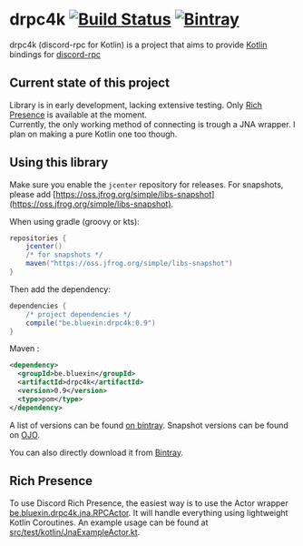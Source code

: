 # drpc4k [![Build Status](https://travis-ci.org/Bluexin/drpc4k.svg?branch=master)](https://travis-ci.org/Bluexin/drpc4k) [ ![Bintray](https://api.bintray.com/packages/bluexin/bluexin/drpc4k/images/download.svg) ](https://bintray.com/bluexin/bluexin/drpc4k/_latestVersion)

drpc4k (discord-rpc for Kotlin) is a project that aims to provide [Kotlin](https://kotlinlang.org) bindings for [discord-rpc](https://github.com/discordapp/discord-rpc)

## Current state of this project

Library is in early development, lacking extensive testing.
Only [Rich Presence](https://discordapp.com/developers/docs/topics/rich-presence) is available at the moment.  
Currently, the only working method of connecting is trough a JNA wrapper.
I plan on making a pure Kotlin one too though.

## Using this library

Make sure you enable the `jcenter` repository for releases.
For snapshots, please add [https://oss.jfrog.org/simple/libs-snapshot](https://oss.jfrog.org/simple/libs-snapshot).

When using gradle (groovy or kts):
```groovy
repositories {
    jcenter()
    /* for snapshots */
	maven("https://oss.jfrog.org/simple/libs-snapshot")
}
```

Then add the dependency:
```groovy
dependencies {
    /* project dependencies */
    compile("be.bluexin:drpc4k:0.9")
}
```
Maven :
```xml
<dependency>
  <groupId>be.bluexin</groupId>
  <artifactId>drpc4k</artifactId>
  <version>0.9</version>
  <type>pom</type>
</dependency>
```
A list of versions can be found [on bintray](https://bintray.com/bluexin/bluexin/drpc4k).
Snapshot versions can be found on [OJO](https://oss.jfrog.org/artifactory/webapp/#/artifacts/browse/tree/General/oss-snapshot-local/be/bluexin/drpc4k).

You can also directly download it from [Bintray](https://bintray.com/bluexin/bluexin/drpc4k/_latestVersion).

## Rich Presence

To use Discord Rich Presence, the easiest way is to use the Actor wrapper [be.bluexin.drpc4k.jna.RPCActor](src/main/kotlin/be/bluexin/drpc4k/jna/RPCActor.kt).
It will handle everything using lightweight Kotlin Coroutines.
An example usage can be found at [src/test/kotlin/JnaExampleActor.kt](src/test/kotlin/JnaExampleActor.kt).
